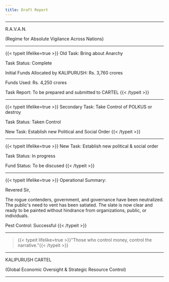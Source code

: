 ```yaml
---
title: Draft Report
---
```


---

R.A.V.A.N.

(Regime for Absolute Vigilance Across Nations)

---

{{< typeit lifelike=true >}}
Old Task: Bring about Anarchy

Task Status: Complete

Initial Funds Allocated by KALIPURUSH: Rs. 3,760 crores

Funds Used: Rs. 4,250 crores

Task Report: To be prepared and submitted to CARTEL
{{< /typeit >}}

---

{{< typeit lifelike=true >}}
Secondary Task: Take Control of POLKUS or destroy

Task Status: Taken Control

New Task: Establish new Political and Social Order
{{< /typeit >}}

---

{{< typeit lifelike=true >}}
New Task: Establish new political & social order

Task Status: In progress

Fund Status: To be discused
{{< /typeit >}}

---

{{< typeit lifelike=true >}}
Operational Summary:

Revered Sir,

The rogue contenders, government, and governance have been neutralized. The public's need to vent has been satiated. The slate is now clear and ready to be painted without hindrance from organizations, public, or individuals.

Pest Control: Successful
{{< /typeit >}}

---

> {{< typeit lifelike=true >}}"Those who control money, control the narrative."{{< /typeit >}}

---

KALIPURUSH CARTEL

(Global Economic Oversight & Strategic Resource Control)

---
